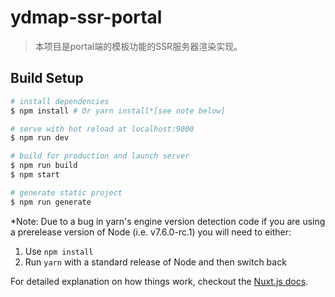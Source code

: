 # ydmap-ssr-portal

> 本项目是portal端的模板功能的SSR服务器渲染实现。

## Build Setup

``` bash
# install dependencies
$ npm install # Or yarn install*[see note below]

# serve with hot reload at localhost:9000
$ npm run dev

# build for production and launch server
$ npm run build
$ npm start

# generate static project
$ npm run generate
```

*Note: Due to a bug in yarn's engine version detection code if you are
using a prerelease version of Node (i.e. v7.6.0-rc.1) you will need to either:
  1. Use `npm install`
  2. Run `yarn` with a standard release of Node and then switch back

For detailed explanation on how things work, checkout the [Nuxt.js docs](https://github.com/nuxt/nuxt.js).
